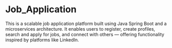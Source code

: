 # Job_Application
This is a scalable job application platform built using Java Spring Boot and a microservices architecture. It enables users to register, create profiles, search and apply for jobs, and connect with others — offering functionality inspired by platforms like LinkedIn.
